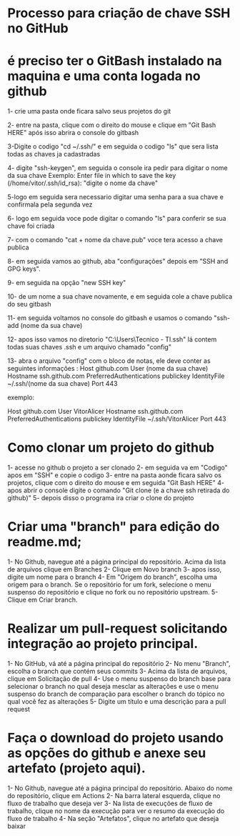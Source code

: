 # Processo para criação de chave SSH no GitHub
# é preciso ter o GitBash instalado na maquina e uma conta logada no github

1- crie uma pasta onde ficara salvo seus projetos do git

2- entre na pasta, clique com o direito do mouse e clique em "Git Bash HERE"
   após isso abrira o console do gitbash

3-Digite o codigo "cd ~/.ssh/" e em seguida o codigo "ls" que sera lista todas as chaves ja cadastradas

4- digite "ssh-keygen", em seguida o console ira pedir para digitar o nome da sua chave
Exemplo: Enter file in which to save the key (/home/vitor/.ssh/id_rsa): "digite o nome da chave"

5-logo em seguida sera necessario digitar uma senha para a sua chave e confirmala pela segunda vez

6- logo em seguida voce pode digitar o comando "ls" para conferir se sua chave foi criada

7- com o comando "cat + nome da chave.pub" voce tera acesso a chave publica

8- em seguida vamos ao github, aba "configurações" depois em "SSH and GPG keys".

9- em seguida na opção "new SSH key"

10- de um nome a sua chave novamente, e em seguida cole a chave publica do seu gitbash

11- em seguida voltamos no console do gitbash e usamos o comando "ssh-add (nome da sua chave)

12- apos isso vamos no diretorio "C:\Users\Tecnico - TI\.ssh" lá contem todas suas chaves .ssh e um arquivo chamado "config"

13- abra o arquivo "config" com o bloco de notas, ele deve conter as seguintes informações :
Host github.com
User (nome da sua chave)
Hostname ssh.github.com
PreferredAuthentications publickey
IdentityFile ~/.ssh/(nome da sua chave)
Port 443

exemplo:

Host github.com
User VitorAlicer
Hostname ssh.github.com
PreferredAuthentications publickey
IdentityFile ~/.ssh/VitorAlicer
Port 443

# Como clonar um projeto do github

1- acesse no github o projeto a ser clonado
2- em seguida va em "Codigo" apos em "SSH" e copie o codigo
3- entre na pasta aonde ficara salvo os projetos, clique com o direito do mouse e em seguida "Git Bash HERE"
4- apos abrir o console digite o comando "Git clone (e a chave ssh retirada do github)"
5- depois disso o programa ira criar o clone do projeto

# Criar uma "branch" para edição do readme.md;

1- No Github, navegue até a página principal do repositório. Acima da lista de arquivos clique em  Branches
2- Clique em Novo branch
3- apos isso, digite um nome para o branch
4- Em "Origem do branch", escolha uma origem para o branch.
   Se o repositório for um fork, selecione o menu suspenso do repositório e clique no fork ou no repositório upstream.
5- Clique em Criar branch.

# Realizar um pull-request solicitando integração ao projeto principal.
1- No GitHub, vá até a página principal do repositório
2- No menu "Branch", escolha o branch que contém seus commits
3- Acima da lista de arquivos, clique em  Solicitação de pull
4- Use o menu suspenso do branch base para selecionar o branch no qual deseja mesclar as alterações e use o menu suspenso do branch de comparação para escolher o branch do tópico no qual você fez as alterações
5- Digite um título e uma descrição para a pull request

# Faça o download do projeto usando as opções do github e anexe seu artefato (projeto aqui).
1- No Github, navegue até a página principal do repositório. Abaixo do nome do repositório, clique em  Actions
2- Na barra lateral esquerda, clique no fluxo de trabalho que deseja ver
3- Na lista de execuções de fluxo de trabalho, clique no nome da execução para ver o resumo da execução do fluxo de trabalho
4- Na seção "Artefatos", clique no artefato que deseja baixar